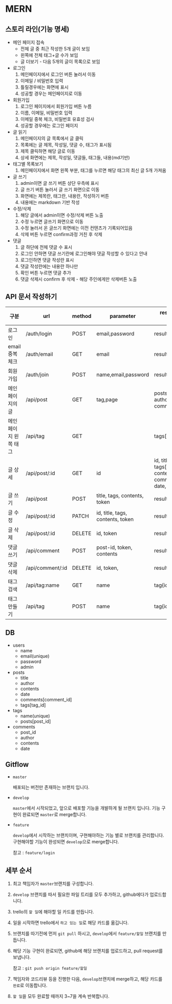 # MERN

## 스토리 라인(기능 명세)

- 메인 페이지 접속
  - 전체 글 중 최근 작성한 5개 글이 보임
  - 왼쪽에 전체 태그+글 수가 보임
  - 글 더보기 - 다음 5개의 글이 목록으로 보임
- 로그인
  1. 메인페이지에서 로그인 버튼 눌러서 이동
  2. 이메일 / 비밀번호 입력
  3. 틀릴경우에는 화면에 표시
  4. 성공할 경우는 메인페이지로 이동
- 회원가입
  1. 로그인 페이지에서 회원가입 버튼 누름
  2. 이름, 이메일, 비밀번호 입력
  3. 이메일 중복 체크, 비밀번호 유효성 검사
  4. 성공할 경우에는 로그인 페이지
- 글 읽기
  1. 메인페이지의 글 목록에서 글 클릭
  2. 목록에는 글 제목, 작성일, 댓글 수, 태그가 표시됨
  3. 제목 클릭하면 해당 글로 이동
  4. 상세 화면에는 제목, 작성일, 댓글들, 태그들, 내용(md기반)
- 태그별 목록보기
  1. 메인페이지에서 화면 왼쪽 부분, 태그를 누르면 해당 태그의 최신 글 5개 가져옴
- 글 쓰기
  1. admin이면 글 쓰기 버튼 상단 우측에 표시
  2. 글 쓰기 버튼 눌러서 글 쓰기 화면으로 이동
  3. 화면에는 제목란, 태그란, 내용란, 작성하기 버튼
  4. 내용에는 markdown 기반 작성
- 수정/삭제
  1. 해당 글에서 admin이면 수정/삭제 버튼 노출
  2. 수정 누르면 글쓰기 화면으로 이동
  3. 수정 눌러서 온 글쓰기 화면에는 이전 컨텐츠가 기록되어있음
  4. 삭제 버튼 누르면 confirm과정 거친 후 삭제
- 댓글
  1. 글 하단에 전체 댓글 수 표시
  2. 로그인 안하면 댓글 쓰기란에 로그인해야 댓글 작성할 수 있다고 안내
  3. 로그인하면 댓글 작성란 표시
  4. 댓글 작성란에는 내용란 하나만
  5. 확인 버튼 누르면 댓글 추가
  6. 댓글 삭제시 confirm 후 삭제 - 해당 주인에게만 삭제버튼 노출

## API 문서 작성하기

| 구분                 | url              | method | parameter                        | response(default로 error가 포함)                             |
| -------------------- | ---------------- | ------ | -------------------------------- | ------------------------------------------------------------ |
| 로그인               | /auth/login      | POST   | email,password                   | result(B),token,admin(B)                                     |
| email 중복체크       | /auth/email      | GET    | email                            | result(B)                                                    |
| 회원가입             | /auth/join       | POST   | name,email,password              | result(B)                                                    |
| 메인페이지의 글      | /api/post        | GET    | tag,page                         | posts[{id, title, date, author, tags, comments}]             |
| 메인페이지 왼쪽 태그 | /api/tag        | GET    |                                  | tags[{tag,posts}]                                            |
| 글 상세              | /api/post/:id    | GET    | id                               | id, title, date, author, tags[{id,name}], contents, comments[{author, date, contents}] |
| 글 쓰기              | /api/post        | POST   | title, tags, contents, token     | result(B)                                                    |
| 글 수정              | /api/post/:id    | PATCH  | id, title, tags, contents, token | result(B)                                                    |
| 글 삭제              | /api/post/:id    | DELETE | id, token                        | result(B)                                                    |
| 댓글 쓰기            | /api/comment     | POST   | post-id, token, contents         | result(B)                                                    |
| 댓글 삭제            | /api/comment/:id | DELETE | id, token,                       | result(B)                                                    |
| 태그 검색            | /api/tag:name         | GET    | name                             | tag{id,name,posts}                                           |
| 태그 만들기          | /api/tag         | POST   | name                             | tag{id,name,posts}                                           |

## DB

- users
  - name
  - email(unique)
  - password
  - admin
- posts
  - title
  - author
  - contents
  - date
  - comments[comment_id]
  - tags[tag_id]
- tags
  - name(unique)
  - posts[post_id]
- comments
  - post_id
  - author
  - contents
  - date

## Gitflow

- `master`

  배포되는 버전만 존재하는 브랜치 입니다.

- `develop`

  `master`에서 시작되었고, 앞으로 배포할 기능을 개발하게 될 브랜치 입니다. 기능 구현이 완료되면 `master`로 merge합니다.

- `feature`

  `develop`에서 시작하는 브랜치이며, 구현해야하는 기능 별로 브랜치를 관리합니다. 구현해야할 기능이 완성되면 `develop`으로 merge합니다.

  참고 : `feature/login`

## 세부 순서

1. 최고 책임자가 `master`브랜치를 구성합니다.

2. `develop` 브랜치를 따서 필요한 파일 트리를 모두 추가하고, github에다가 업로드합니다.

3. trello의 `할 일`에 해야할 일 카드를 만듭니다.

4. 일을 시작하면 trello에서 `하고 있는 일`로 해당 카드를 옮깁니다.

5. 브랜치를 따기전에 먼저 `git pull` 하시고, `develop`에서 `feature/할일` 브랜치를 만듭니다.

6. 해당 기능 구현이 완료되면, github에 해당 브랜치를 업로드하고, pull request를 보냅니다.

   참고 : `git push origin feature/할일`

7.  책임자와 코드리뷰 등을 진행한 다음, `develop`브랜치에 merge하고, 해당 카드를 `완료`로 이동합니다.

8. `할 일`을 모두 완료할 때까지 3~7을 계속 반복합니다.


